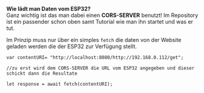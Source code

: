 **Wie lädt man Daten vom ESP32?**    
Ganz wichtig ist das man dabei einen **CORS-SERVER** benutzt! Im Repository ist ein passender schon oben samt Tutorial wie man ihn startet und was er tut.

Im Prinzip muss nur über ein simples `fetch` die daten von der Website geladen werden die der ESP32 zur Verfügung stellt.

    var contentURI= "http://localhost:8080/http://192.168.0.112/get";
    
    //zu erst wird dem CORS-SERVER die URL vom ESP32 angegeben und dieser schickt dann die Resultate
    
    let response = await fetch(contentURI);
